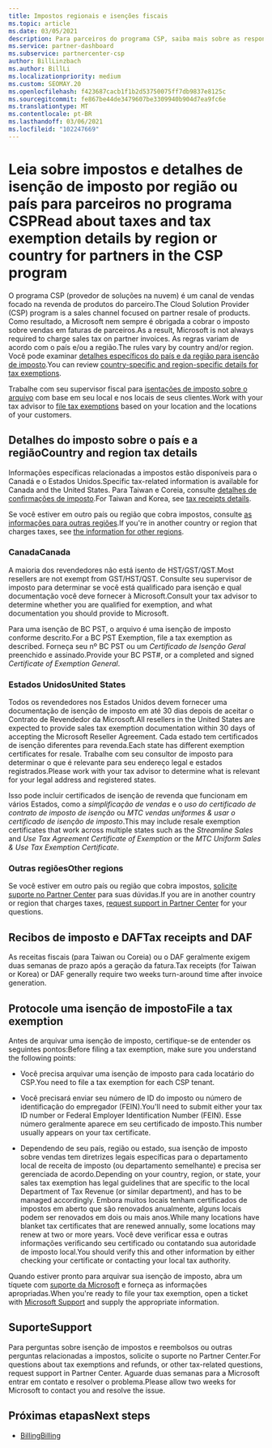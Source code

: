 ```yaml
---
title: Impostos regionais e isenções fiscais
ms.topic: article
ms.date: 03/05/2021
description: Para parceiros do programa CSP, saiba mais sobre as responsabilidades do imposto por região, como enviar isenções fiscais para vendas do CSP e como obter suporte para perguntas sobre impostos.
ms.service: partner-dashboard
ms.subservice: partnercenter-csp
author: BillLinzbach
ms.author: BillLi
ms.localizationpriority: medium
ms.custom: SEOMAY.20
ms.openlocfilehash: f423687cacb1f1b2d53750075ff7db9837e8125c
ms.sourcegitcommit: fe867be44de3479607be3309940b904d7ea9fc6e
ms.translationtype: MT
ms.contentlocale: pt-BR
ms.lasthandoff: 03/06/2021
ms.locfileid: "102247669"
---
```

# <a name="read-about-taxes-and-tax-exemption-details-by-region-or-country-for-partners-in-the-csp-program"></a><span data-ttu-id="71b92-103">Leia sobre impostos e detalhes de isenção de imposto por região ou país para parceiros no programa CSP</span><span class="sxs-lookup"><span data-stu-id="71b92-103">Read about taxes and tax exemption details by region or country for partners in the CSP program</span></span>


<span data-ttu-id="71b92-104">O programa CSP (provedor de soluções na nuvem) é um canal de vendas focado na revenda de produtos do parceiro.</span><span class="sxs-lookup"><span data-stu-id="71b92-104">The Cloud Solution Provider (CSP) program is a sales channel focused on partner resale of products.</span></span> <span data-ttu-id="71b92-105">Como resultado, a Microsoft nem sempre é obrigada a cobrar o imposto sobre vendas em faturas de parceiros.</span><span class="sxs-lookup"><span data-stu-id="71b92-105">As a result, Microsoft is not always required to charge sales tax on partner invoices.</span></span> <span data-ttu-id="71b92-106">As regras variam de acordo com o país e/ou a região.</span><span class="sxs-lookup"><span data-stu-id="71b92-106">The rules vary by country and/or region.</span></span> <span data-ttu-id="71b92-107">Você pode examinar [detalhes específicos do país e da região para isenção de imposto](#country-and-region-tax-details).</span><span class="sxs-lookup"><span data-stu-id="71b92-107">You can review [country-specific and region-specific details for tax exemptions](#country-and-region-tax-details).</span></span>

<span data-ttu-id="71b92-108">Trabalhe com seu supervisor fiscal para [isentações de imposto sobre o arquivo](#file-a-tax-exemption) com base em seu local e nos locais de seus clientes.</span><span class="sxs-lookup"><span data-stu-id="71b92-108">Work with your tax advisor to [file tax exemptions](#file-a-tax-exemption) based on your location and the locations of your customers.</span></span>

## <a name="country-and-region-tax-details"></a><span data-ttu-id="71b92-109">Detalhes do imposto sobre o país e a região</span><span class="sxs-lookup"><span data-stu-id="71b92-109">Country and region tax details</span></span>

<span data-ttu-id="71b92-110">Informações específicas relacionadas a impostos estão disponíveis para o Canadá e o Estados Unidos.</span><span class="sxs-lookup"><span data-stu-id="71b92-110">Specific tax-related information is available for Canada and the United States.</span></span> <span data-ttu-id="71b92-111">Para Taiwan e Coreia, consulte [detalhes de confirmações de imposto](#tax-receipts-and-daf).</span><span class="sxs-lookup"><span data-stu-id="71b92-111">For Taiwan and Korea, see [tax receipts details](#tax-receipts-and-daf).</span></span>

<span data-ttu-id="71b92-112">Se você estiver em outro país ou região que cobra impostos, consulte [as informações para outras regiões](#other-regions).</span><span class="sxs-lookup"><span data-stu-id="71b92-112">If you're in another country or region that charges taxes, see [the information for other regions](#other-regions).</span></span>


### <a name="canada"></a><span data-ttu-id="71b92-113">Canada</span><span class="sxs-lookup"><span data-stu-id="71b92-113">Canada</span></span>

<span data-ttu-id="71b92-114">A maioria dos revendedores não está isento de HST/GST/QST.</span><span class="sxs-lookup"><span data-stu-id="71b92-114">Most resellers are not exempt from GST/HST/QST.</span></span> <span data-ttu-id="71b92-115">Consulte seu supervisor de imposto para determinar se você está qualificado para isenção e qual documentação você deve fornecer à Microsoft.</span><span class="sxs-lookup"><span data-stu-id="71b92-115">Consult your tax advisor to determine whether you are qualified for exemption, and what documentation you should provide to Microsoft.</span></span>

<span data-ttu-id="71b92-116">Para uma isenção de BC PST, o arquivo é uma isenção de imposto conforme descrito.</span><span class="sxs-lookup"><span data-stu-id="71b92-116">For a BC PST Exemption, file a tax exemption as described.</span></span> <span data-ttu-id="71b92-117">Forneça seu nº BC PST ou um *Certificado de Isenção Geral* preenchido e assinado.</span><span class="sxs-lookup"><span data-stu-id="71b92-117">Provide your BC PST#, or a completed and signed *Certificate of Exemption General*.</span></span>

### <a name="united-states"></a><span data-ttu-id="71b92-118">Estados Unidos</span><span class="sxs-lookup"><span data-stu-id="71b92-118">United States</span></span>

<span data-ttu-id="71b92-119">Todos os revendedores nos Estados Unidos devem fornecer uma documentação de isenção de imposto em até 30 dias depois de aceitar o Contrato de Revendedor da Microsoft.</span><span class="sxs-lookup"><span data-stu-id="71b92-119">All resellers in the United States are expected to provide sales tax exemption documentation within 30 days of accepting the Microsoft Reseller Agreement.</span></span> <span data-ttu-id="71b92-120">Cada estado tem certificados de isenção diferentes para revenda.</span><span class="sxs-lookup"><span data-stu-id="71b92-120">Each state has different exemption certificates for resale.</span></span> <span data-ttu-id="71b92-121">Trabalhe com seu consultor de imposto para determinar o que é relevante para seu endereço legal e estados registrados.</span><span class="sxs-lookup"><span data-stu-id="71b92-121">Please work with your tax advisor to determine what is relevant for your legal address and registered states.</span></span>

<span data-ttu-id="71b92-122">Isso pode incluir certificados de isenção de revenda que funcionam em vários Estados, como a *simplificação de vendas* e o *uso do certificado de contrato de imposto de isenção* ou *MTC vendas uniformes & usar o certificado de isenção de imposto*.</span><span class="sxs-lookup"><span data-stu-id="71b92-122">This may include resale exemption certificates that work across multiple states such as the *Streamline Sales* and *Use Tax Agreement Certificate of Exemption* or the *MTC Uniform Sales & Use Tax Exemption Certificate*.</span></span>

### <a name="other-regions"></a><span data-ttu-id="71b92-123">Outras regiões</span><span class="sxs-lookup"><span data-stu-id="71b92-123">Other regions</span></span>

<span data-ttu-id="71b92-124">Se você estiver em outro país ou região que cobra impostos, [solicite suporte no Partner Center](#support) para suas dúvidas.</span><span class="sxs-lookup"><span data-stu-id="71b92-124">If you are in another country or region that charges taxes, [request support in Partner Center](#support) for your questions.</span></span>

## <a name="tax-receipts-and-daf"></a><span data-ttu-id="71b92-125">Recibos de imposto e DAF</span><span class="sxs-lookup"><span data-stu-id="71b92-125">Tax receipts and DAF</span></span>

<span data-ttu-id="71b92-126">As receitas fiscais (para Taiwan ou Coreia) ou o DAF geralmente exigem duas semanas de prazo após a geração da fatura.</span><span class="sxs-lookup"><span data-stu-id="71b92-126">Tax receipts (for Taiwan or Korea) or DAF generally require two weeks turn-around time after invoice generation.</span></span>

## <a name="file-a-tax-exemption"></a><span data-ttu-id="71b92-127">Protocole uma isenção de imposto</span><span class="sxs-lookup"><span data-stu-id="71b92-127">File a tax exemption</span></span>

<span data-ttu-id="71b92-128">Antes de arquivar uma isenção de imposto, certifique-se de entender os seguintes pontos:</span><span class="sxs-lookup"><span data-stu-id="71b92-128">Before filing a tax exemption, make sure you understand the following points:</span></span>

- <span data-ttu-id="71b92-129">Você precisa arquivar uma isenção de imposto para cada locatário do CSP.</span><span class="sxs-lookup"><span data-stu-id="71b92-129">You need to file a tax exemption for each CSP tenant.</span></span>

- <span data-ttu-id="71b92-130">Você precisará enviar seu número de ID do imposto ou número de identificação do empregador (FEIN).</span><span class="sxs-lookup"><span data-stu-id="71b92-130">You'll need to submit either your tax ID number or Federal Employer Identification Number (FEIN).</span></span> <span data-ttu-id="71b92-131">Esse número geralmente aparece em seu certificado de imposto.</span><span class="sxs-lookup"><span data-stu-id="71b92-131">This number usually appears on your tax certificate.</span></span>

- <span data-ttu-id="71b92-132">Dependendo de seu país, região ou estado, sua isenção de imposto sobre vendas tem diretrizes legais específicas para o departamento local de receita de imposto (ou departamento semelhante) e precisa ser gerenciada de acordo.</span><span class="sxs-lookup"><span data-stu-id="71b92-132">Depending on your country, region, or state, your sales tax exemption has legal guidelines that are specific to the local Department of Tax Revenue (or similar department), and has to be managed accordingly.</span></span> <span data-ttu-id="71b92-133">Embora muitos locais tenham certificados de impostos em aberto que são renovados anualmente, alguns locais podem ser renovados em dois ou mais anos.</span><span class="sxs-lookup"><span data-stu-id="71b92-133">While many locations have blanket tax certificates that are renewed annually, some locations may renew at two or more years.</span></span> <span data-ttu-id="71b92-134">Você deve verificar essa e outras informações verificando seu certificado ou contatando sua autoridade de imposto local.</span><span class="sxs-lookup"><span data-stu-id="71b92-134">You should verify this and other information by either checking your certificate or contacting your local tax authority.</span></span>

<span data-ttu-id="71b92-135">Quando estiver pronto para arquivar sua isenção de imposto, abra um tíquete com [suporte da Microsoft](https://partner.microsoft.com/dashboard/support/csp/servicerequests/create?stage=2&topicid=92930319-ced6-c18b-d7a6-d62b22d60aa5) e forneça as informações apropriadas.</span><span class="sxs-lookup"><span data-stu-id="71b92-135">When you're ready to file your tax exemption, open a ticket with [Microsoft Support](https://partner.microsoft.com/dashboard/support/csp/servicerequests/create?stage=2&topicid=92930319-ced6-c18b-d7a6-d62b22d60aa5) and supply the appropriate information.</span></span>

## <a name="support"></a><span data-ttu-id="71b92-136">Suporte</span><span class="sxs-lookup"><span data-stu-id="71b92-136">Support</span></span>

<span data-ttu-id="71b92-137">Para perguntas sobre isenção de impostos e reembolsos ou outras perguntas relacionadas a impostos, solicite o suporte no Partner Center.</span><span class="sxs-lookup"><span data-stu-id="71b92-137">For questions about tax exemptions and refunds, or other tax-related questions, request support in Partner Center.</span></span> <span data-ttu-id="71b92-138">Aguarde duas semanas para a Microsoft entrar em contato e resolver o problema.</span><span class="sxs-lookup"><span data-stu-id="71b92-138">Please allow two weeks for Microsoft to contact you and resolve the issue.</span></span>

## <a name="next-steps"></a><span data-ttu-id="71b92-139">Próximas etapas</span><span class="sxs-lookup"><span data-stu-id="71b92-139">Next steps</span></span>

- [<span data-ttu-id="71b92-140">Billing</span><span class="sxs-lookup"><span data-stu-id="71b92-140">Billing</span></span>](billing.md)

